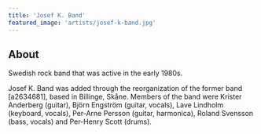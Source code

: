 ```yaml
---
title: 'Josef K. Band'
featured_image: 'artists/josef-k-band.jpg'
---
```


## About

Swedish rock band that was active in the early 1980s.

Josef K. Band was added through the reorganization of the former band [a2634681], based in Billinge, Skåne. Members of the band were Krister Anderberg (guitar), Björn Engström (guitar, vocals), Lave Lindholm (keyboard, vocals), Per-Arne Persson (guitar, harmonica), Roland Svensson (bass, vocals) and Per-Henry Scott (drums).
